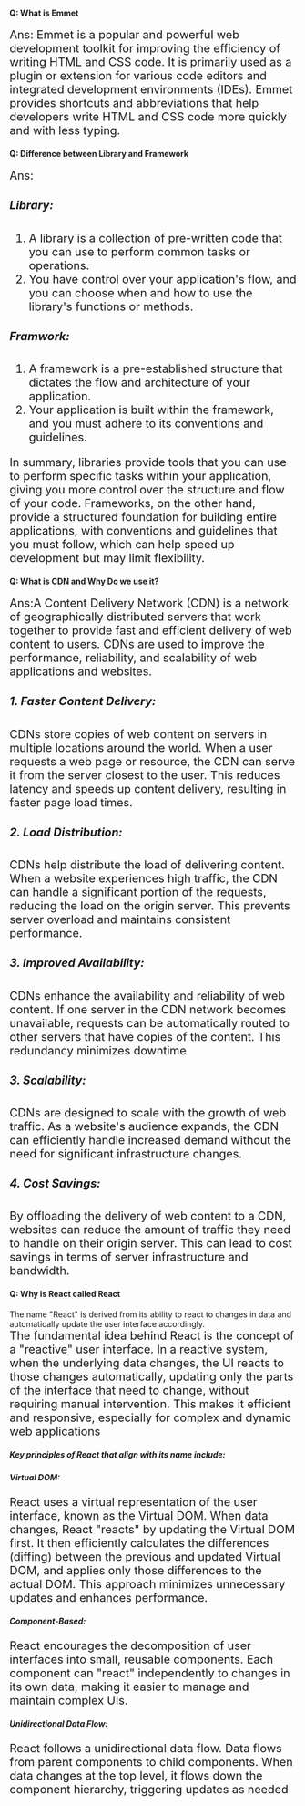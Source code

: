  <h4 > Q: What is Emmet</h4>

<div style = "font-size:20px"> Ans: Emmet is a popular and powerful web development toolkit for improving the efficiency of writing HTML and CSS code. It is primarily used as a plugin or extension for various code editors and integrated development environments (IDEs). Emmet provides shortcuts and abbreviations that help developers write HTML and CSS code more quickly and with less typing.
</div>

 <h4> Q: Difference between Library and Framework</h4>

<div style = "font-size:20px"> Ans:

<h5>Library:</h5>
 <ol>
<li>A library is a collection of pre-written code that you can use to perform common tasks or operations.</li>
<li>You have control over your application's flow, and you can choose when and how to use the library's functions or methods.</li>
</ol>

<h5>Framwork:</h5>
<ol>
<li>A framework is a pre-established structure that dictates the flow and architecture of your application.</li>
<li>Your application is built within the framework, and you must adhere to its conventions and guidelines.</li>
</ol>
In summary, libraries provide tools that you can use to perform specific tasks within your application, giving you more control over the structure and flow of your code. Frameworks, on the other hand, provide a structured foundation for building entire applications, with conventions and guidelines that you must follow, which can help speed up development but may limit flexibility.
</div>

<h4>Q: What is CDN and Why Do we use it?</h4>
<div style = "font-size:20px"> 
Ans:A Content Delivery Network (CDN) is a network of geographically distributed servers that work together to provide fast and efficient delivery of web content to users. CDNs are used to improve the performance, reliability, and scalability of web applications and websites.

<h5>1. Faster Content Delivery:</h5>
<p>CDNs store copies of web content on servers in multiple locations around the world. When a user requests a web page or resource, the CDN can serve it from the server closest to the user. This reduces latency and speeds up content delivery, resulting in faster page load times.</p>

<h5>
2. Load Distribution:</h5>
<p>CDNs help distribute the load of delivering content. When a website experiences high traffic, the CDN can handle a significant portion of the requests, reducing the load on the origin server. This prevents server overload and maintains consistent performance.</p>

<h5>3. Improved Availability:</h5>
<p>CDNs enhance the availability and reliability of web content. If one server in the CDN network becomes unavailable, requests can be automatically routed to other servers that have copies of the content. This redundancy minimizes downtime.</p>

<h5>3. Scalability:</h5>

<p>CDNs are designed to scale with the growth of web traffic. As a website's audience expands, the CDN can efficiently handle increased demand without the need for significant infrastructure changes.</p>

<h5>4. Cost Savings:</h5>
<p>By offloading the delivery of web content to a CDN, websites can reduce the amount of traffic they need to handle on their origin server. This can lead to cost savings in terms of server infrastructure and bandwidth.</p>
</div>

<h4>Q: Why is React called React</h4>
 The name "React" is derived from its ability to react to changes in data and automatically update the user interface accordingly.
<div style = "font-size:20px">The fundamental idea behind React is the concept of a "reactive" user interface. In a reactive system, when the underlying data changes, the UI reacts to those changes automatically, updating only the parts of the interface that need to change, without requiring manual intervention. This makes it efficient and responsive, especially for complex and dynamic web applications</div>

<div>

<h5>Key principles of React that align with its name include:</h5>

<h5>Virtual DOM:</h5>

 <div style = "font-size:20px">React uses a virtual representation of the user interface, known as the Virtual DOM. When data changes, React "reacts" by updating the Virtual DOM first. It then efficiently calculates the differences (diffing) between the previous and updated Virtual DOM, and applies only those differences to the actual DOM. This approach minimizes unnecessary updates and enhances performance.
 </div>

<h5>Component-Based:</h5>
 <div style = "font-size:20px">
 React encourages the decomposition of user interfaces into small, reusable components. Each component can "react" independently to changes in its own data, making it easier to manage and maintain complex UIs.</div>

<h5>Unidirectional Data Flow: </h5>
 <div style = "font-size:20px">
React follows a unidirectional data flow. Data flows from parent components to child components. When data changes at the top level, it flows down the component hierarchy, triggering updates as needed
</div>

</div>
</div>
